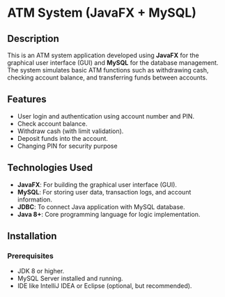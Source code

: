 # ATM System (JavaFX + MySQL)

## Description
This is an ATM system application developed using **JavaFX** for the graphical user interface (GUI) and **MySQL** for the database management. The system simulates basic ATM functions such as withdrawing cash, checking account balance, and transferring funds between accounts.

## Features
- User login and authentication using account number and PIN.
- Check account balance.
- Withdraw cash (with limit validation).
- Deposit funds into the account.
- Changing PIN for security purpose

## Technologies Used
- **JavaFX**: For building the graphical user interface (GUI).
- **MySQL**: For storing user data, transaction logs, and account information.
- **JDBC**: To connect Java application with MySQL database.
- **Java 8+**: Core programming language for logic implementation.

## Installation

### Prerequisites
- JDK 8 or higher.
- MySQL Server installed and running.
- IDE like IntelliJ IDEA or Eclipse (optional, but recommended).
